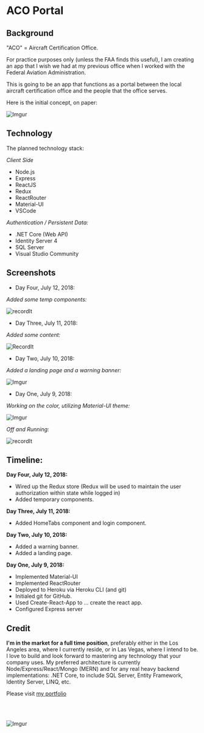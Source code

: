 # ACO Portal




## Background


"ACO" = Aircraft Certification Office. 


For practice purposes only (unless the FAA finds this useful), I am creating an app that I wish we had at my previous office when I worked with the Federal Aviation Administration.


This is going to be an app that functions as a portal between the local aircraft certification office and the people that the office serves.  


Here is the initial concept, on paper: 


![Imgur](https://i.imgur.com/sqd9iVM.jpg)



## Technology


The planned technology stack: 


*Client Side*


+ Node.js
+ Express
+ ReactJS
+ Redux
+ ReactRouter
+ Material-UI
+ VSCode


*Authentication / Persistent Data:* 


+ .NET Core (Web API)
+ Identity Server 4
+ SQL Server 
+ Visual Studio Community



## Screenshots



+ Day Four, July 12, 2018: 



*Added some temp components:* 



![recordIt](http://g.recordit.co/DL0ivraLS3.gif)



+ Day Three, July 11, 2018: 


*Added some content:*


![RecordIt](http://g.recordit.co/7H17va7D70.gif)



+ Day Two, July 10, 2018:


*Added a landing page and a warning banner:* 



![Imgur](https://i.imgur.com/UuTSsyF.jpg)



+ Day One, July 9, 2018: 


*Working on the color, utilizing Material-UI theme:*


![Imgur](https://i.imgur.com/XarM0OV.jpg)



*Off and Running:*


![recordIt](http://g.recordit.co/kqFbFDBfls.gif)




## Timeline: 



**Day Four, July 12, 2018:**



+ Wired up the Redux store (Redux will be used to maintain the user authorization within state while logged in)
+ Added temporary components. 



**Day Three, July 11, 2018:**


+ Added HomeTabs component and login component.



**Day Two, July 10, 2018:**


+ Added a warning banner. 
+ Added a landing page. 



**Day One, July 9, 2018:** 


+ Implemented Material-UI
+ Implemented ReactRouter 
+ Deployed to Heroku via Heroku CLI (and git)
+ Initialed git for GitHub.
+ Used Create-React-App to ... create the react app.
+ Configured Express server



## Credit


**I'm in the market for a full time position**, preferably either in the Los Angeles area, where I currently reside, or in Las Vegas, where I intend to be.  I love to build and look forward to mastering any technology that your company uses.  My preferred architecture is currently Node/Express/React/Mongo (MERN) and for any real heavy backend implementations: .NET Core, to include SQL Server, Entity Framework, Identity Server, LINQ, etc.  


Please visit [my portfolio](http://bogoodski.herokuapp.com/ "Portfolio - Steve Bogucki")





<br/>
<br/>

![Imgur](https://i.imgur.com/UqK2Qmw.jpg)